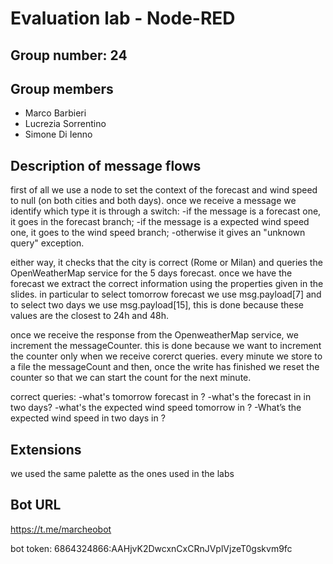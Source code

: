 # Evaluation lab - Node-RED

## Group number: 24

## Group members

- Marco Barbieri
- Lucrezia Sorrentino
- Simone Di Ienno

## Description of message flows
first of all we use a node to set the context of the forecast and wind speed to null (on both cities and both days).
once we receive a message we identify which type it is through a switch:
-if the message is a forecast one, it goes in the forecast branch;
-if the message is a expected wind speed one, it goes to the wind speed branch;
-otherwise it gives an "unknown query" exception.

either way, it checks that the city is correct (Rome or Milan) and queries the OpenWeatherMap service for the 5 days forecast.
once we have the forecast we extract the correct information using the properties given in the slides.
in particular to select tomorrow forecast we use msg.payload[7] and to select two days we use msg.payload[15], this is done because these values are the closest to 24h and 48h.

once we receive the response from the OpenweatherMap service, we increment the messageCounter. this is done because we want to increment the counter only when we receive corerct queries.
every minute we store to a file the messageCount and then, once the write has finished we reset the counter so that we can start the count for the next minute.

correct queries:
-what's tomorrow forecast in <city>?
-what's the forecast in <city> in two days?
-what's the expected wind speed tomorrow in <city>?
-What’s the expected wind speed in two days in <city>?

## Extensions
we used the same palette as the ones used in the labs

## Bot URL
https://t.me/marcheobot

bot token: 6864324866:AAHjvK2DwcxnCxCRnJVplVjzeT0gskvm9fc
